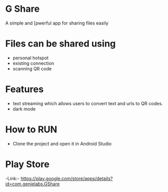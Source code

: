 # G Share

A simple and [pwerful app for sharing files easily

# Files can be shared using 
   
   - personal hotspot
   - existing connection
   - scanning QR code
# Features

  - text streaming which allows users to convert text and urls to QR codes.
  - dark mode

# How to RUN

 - Clone the project and open it in Android Studio
 
# Play Store

  -Link:- https://play.google.com/store/apps/details?id=com.genielabs.GShare 
